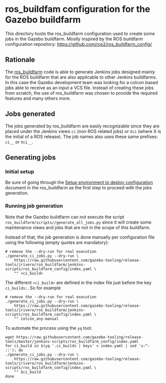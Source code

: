 # ros_buildfam configuration for the Gazebo buildfarm

This directory hosts the ros_buildfarm configuration used to create some jobs
in the Gazebo buildfarm. Mostly inspired by the ROS buildfarm configuration 
repository: https://github.com/ros2/ros_buildfarm_config/

## Rationale

The [ros_buildfarm](https://github.com/ros-infrastructure/ros_buildfarm) code 
is able to generate Jenkins jobs designed mainly for the ROS buildfarm that 
are also applicable to other Jenkins buildfarms. In this case the Gazebo
development team was looking for a colcon based jobs able to receive
as an input a VCS file. Instead of creating these jobs from scratch, the use of
ros_buildfarm was chosen to provide the required features and many others more.

## Jobs generated

The jobs generated by ros_buildfarm are easily recognizable since they are 
placed under the Jenkins views `ci` (non ROS related jobs) or `Xci` 
(where X is the initial of a ROS release). The job names also uses these
same prefixes: `ci__` or `Xci__`.

## Generating jobs

### Initial setup

Be sure of going through the 
[Setup environment to deploy configuration](https://github.com/ros-infrastructure/ros_buildfarm/blob/master/doc/environment.rst)
document in the ros_buildfarm as the first step to proceed with the jobs
generation.

### Running job generation

Note that the Gazebo buildfarm can not execute the script
`ros_buildfarm/scripts//generate_all_jobs.py` since it will create some
maintenance views and jobs that are not in the scope of this buildfarm.

Instead of that, the job generation is done manually per configuration
file using the following (empty quotes are mandatory):

```
# remove the --dry-run for real execution
./generate_ci_jobs.py --dry-run \
    https://raw.githubusercontent.com/gazebo-tooling/release-tools/jrivero/ros_buildfarm/jenkins-scripts/ros_buildfarm_config/index.yaml \
    "" <ci_build>
```

The different `<ci_build>` are defined in the index file just before the key
`ci_builds:`. So for example 

```
# remove the --dry-run for real execution
./generate_ci_jobs.py --dry-run \
    https://raw.githubusercontent.com/gazebo-tooling/release-tools/jrivero/ros_buildfarm/jenkins-scripts/ros_buildfarm_config/index.yaml \
    "" colcon_any-manual
```

To automate the process using the `yq` tool:

```
wget https://raw.githubusercontent.com/gazebo-tooling/release-tools/master/jenkins-scripts/ros_buildfarm_config/index.yaml
for ci_build in $(yq '.ci_builds | keys' < index.yaml | sed 's:^- ::'); do 
./generate_ci_jobs.py --dry-run \
    https://raw.githubusercontent.com/gazebo-tooling/release-tools/jrivero/ros_buildfarm/jenkins-scripts/ros_buildfarm_config/index.yaml \
    "" $ci_build
done
```
